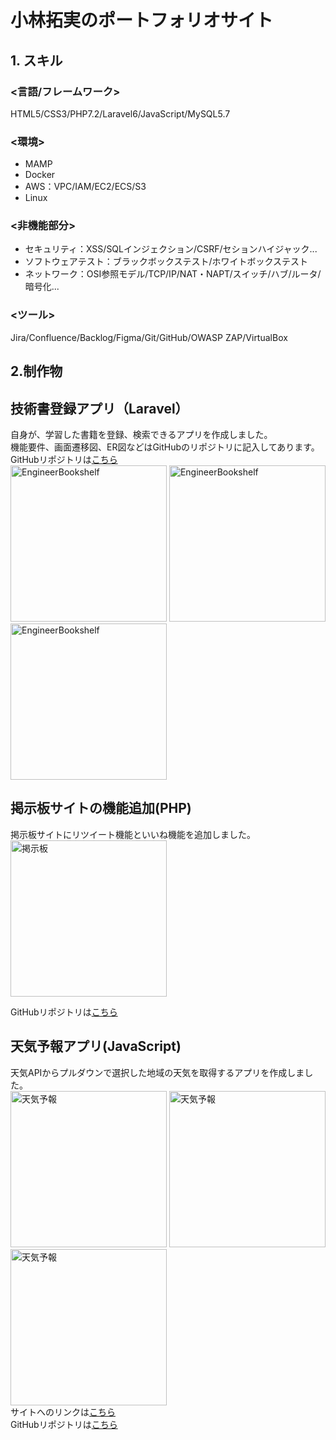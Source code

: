 # 小林拓実のポートフォリオサイト
## 1. スキル
### <言語/フレームワーク>
HTML5/CSS3/PHP7.2/Laravel6/JavaScript/MySQL5.7
### <環境>
- MAMP
- Docker
- AWS：VPC/IAM/EC2/ECS/S3
- Linux

### <非機能部分>
- セキュリティ：XSS/SQLインジェクション/CSRF/セションハイジャック...
- ソフトウェアテスト：ブラックボックステスト/ホワイトボックステスト
- ネットワーク：OSI参照モデル/TCP/IP/NAT・NAPT/スイッチ/ハブ/ルータ/暗号化...
### <ツール>
Jira/Confluence/Backlog/Figma/Git/GitHub/OWASP ZAP/VirtualBox

## 2.制作物
## 技術書登録アプリ（Laravel）
自身が、学習した書籍を登録、検索できるアプリを作成しました。<br>
機能要件、画面遷移図、ER図などはGitHubのリポジトリに記入してあります。<br>
GitHubリポジトリは[こちら](https://github.com/takumi98/EngineerBookshelf)<br>
<img height="250" alt="EngineerBookshelf" src="https://user-images.githubusercontent.com/68890733/131423768-838ec631-9b90-4b87-859e-7eab65cc52bc.png">   <img height="250" alt="EngineerBookshelf" src="https://user-images.githubusercontent.com/68890733/131423791-d4b9db00-2523-4f8c-b067-c49a738c2a99.png"> <img height="250" alt="EngineerBookshelf" src="https://user-images.githubusercontent.com/68890733/131423810-a857c63b-7379-477c-9217-dbafdaa2c515.png">

## 掲示板サイトの機能追加(PHP)
掲示板サイトにリツイート機能といいね機能を追加しました。<br>
<img height="250" alt="掲示板" src="https://user-images.githubusercontent.com/68890733/131259163-228cbe49-ce71-4701-bece-2afec63df1f5.png"><br>

GitHubリポジトリは[こちら](https://github.com/takumi98/quelcode-php/tree/feature/php-challenge)

## 天気予報アプリ(JavaScript)
天気APIからプルダウンで選択した地域の天気を取得するアプリを作成しました。<br>
<img height="250" alt="天気予報" src="https://user-images.githubusercontent.com/68890733/131260760-05609d19-a23c-4cc9-9bf8-4bd486b6ab0d.png">
<img height="250" alt="天気予報" src="https://user-images.githubusercontent.com/68890733/131260799-28b7fcd2-b4d3-419c-9913-f5b6fa842bc0.png">
<img height="250" alt="天気予報" src="https://user-images.githubusercontent.com/68890733/131260848-dee12c0c-3548-4047-8d11-d6f47d3b5d3e.png"><br>
サイトへのリンクは[こちら](https://takumi98.github.io/quelcode-js/js-weather/index.html)<br>
GitHubリポジトリは[こちら](https://github.com/takumi98/quelcode-js/tree/feature/js-challenge1)
